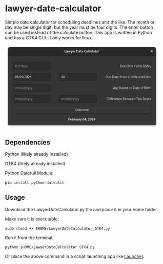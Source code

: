 # lawyer-date-calculator
Simple date calculator for scheduling deadlines and the like. The month or day may be single digit, but the year must be four digits. The enter button can be used instead of the calculate button. This app is written in Python and has a GTK4 GUI. It only works for linux.

<img src="screenshot.png" alt="screenshot" style="width: auto; height: auto;">

## Dependencies
Python (likely already installed)

GTK4 (likely already installed)

Python Datetuil Module:

	pip install python-dateutil

## Usage
Download the LawyerDateCalculator.py file and place it in your home folder.

Make sure it is executable:

	sudo chmod +x $HOME/LawyerDateCalculator_GTK4.py
	
Run it from the terminal:

	python $HOME/LawyerDateCalculator_GTK4.py
	
Or place the above command in a script launching app like [Launcher](https://extensions.gnome.org/extension/5874/launcher/).   

